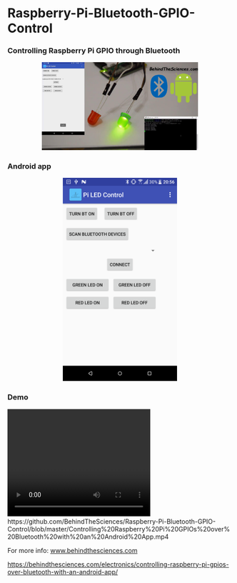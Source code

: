# Raspberry-Pi-Bluetooth-GPIO-Control
### Controlling Raspberry Pi GPIO through Bluetooth
<p align="center">
  <img src="Control%20GPIO%20BT.png" width="350" title="BTS Android App LEDs">
</p>

### Android app
<p align="center">
  <img src="Bluetooth_Control_Pi_GPIO.png" width="256" title="BTS Android App">
</p>

### Demo

<video width="320" height="240" controls>
  <source src="Controlling%20Raspberry%20Pi%20GPIOs%20over%20Bluetooth%20with%20an%20Android%20App.mp4" type="video/mp4">
</video>
https://github.com/BehindTheSciences/Raspberry-Pi-Bluetooth-GPIO-Control/blob/master/Controlling%20Raspberry%20Pi%20GPIOs%20over%20Bluetooth%20with%20an%20Android%20App.mp4

For more info: www.behindthesciences.com

https://behindthesciences.com/electronics/controlling-raspberry-pi-gpios-over-bluetooth-with-an-android-app/
